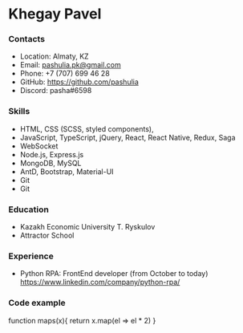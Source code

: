 # Khegay Pavel

### Contacts

- Location: Almaty, KZ
- Email: pashulia.pk@gmail.com
- Phone: +7 (707) 699 46 28
- GitHub: https://github.com/pashulia
- Discord: pasha#6598

### Skills

- HTML, CSS (SCSS, styled components),
- JavaScript, TypeScript, jQuery, React, React Native, Redux, Saga
- WebSocket
- Node.js, Express.js
- MongoDB, MySQL
- AntD, Bootstrap, Material-UI
- Git
- Git

### Education

- Kazakh Economic University T. Ryskulov
- Attractor School

### Experience

- Python RPA: FrontEnd developer (from October to today)
https://www.linkedin.com/company/python-rpa/

### Code example

function maps(x){
 return x.map(el => el * 2)
}